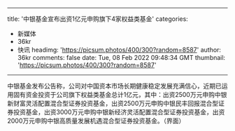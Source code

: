 
---
title: '中银基金宣布出资1亿元申购旗下4家权益类基金'
categories: 
 - 新媒体
 - 36kr
 - 快讯
headimg: 'https://picsum.photos/400/300?random=8587'
author: 36kr
comments: false
date: Tue, 08 Feb 2022 09:48:34 GMT
thumbnail: 'https://picsum.photos/400/300?random=8587'
---

<div>   
中银基金发布公告称，公司对中国资本市场长期健康稳定发展充满信心，近期已运用固有资金投资于公司旗下权益类基金总计1亿元，其中：出资2500万元申购中银新财富灵活配置混合型证券投资基金，出资2500万元申购中银民丰回报混合型证券投资基金，出资3000万元申购中银新经济灵活配置混合型证券投资基金，出资2000万元申购中银高质量发展机遇混合型证券投资基金。（界面）  
</div>
            